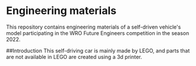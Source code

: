 Engineering materials
====
This repository contains engineering materials of a self-driven vehicle's model participating in the WRO Future Engineers competition in the season 2022.

##Introduction
This self-driving car is mainly made by LEGO, and parts that are not available in LEGO are created using a 3d printer.
